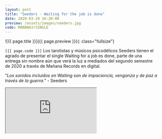 ```yaml
---
layout: post
title: "Seeders - Waiting for the job is done"
date: 2020-03-29 16:20:00
preview: /assets/images/seeders.jpg
code: MANANA1rSINGLE
---
```


![{{ page.title }}]({{ page.preview }}){: class="fullsize"}

`[{{ page.code }}]` Los tarotistas y músicos psicodélicos Seeders tienen el agrado de presentar el single Waiting for a job es done, parte de una entrega sin nombre aún que verá la luz a mediados del segundo semestre de 2020 a través de Mañana Records en digital.

“*Los sonidos incluidos en Waiting son de impaciencia, venganza y de paz a través de la guerra.*” - Seeders


<div class="youtube-wrapper">
  <iframe src="https://www.youtube.com/embed/AFhFW_K5bjI" allowfullscreen></iframe>
</div>
